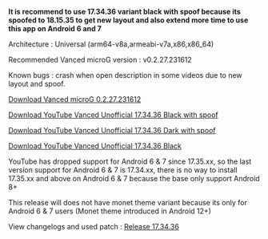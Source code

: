 **It is recommend to use 17.34.36 variant black with spoof because its spoofed to 18.15.35 to get new layout and also extend more time to use this app on Android 6 and 7**

Architecture : Universal (arm64-v8a,armeabi-v7a,x86,x86_64)

Recommended Vanced microG version : v0.2.27.231612

Known bugs : crash when open description in some videos due to new layout and spoof. 

[Download Vanced microG 0.2.27.231612](https://github.com/cuynu/ytvanced/releases/download/17.34.36/Vanced.microG.0.2.27.231612.apk)

[Download YouTube Vanced Unofficial 17.34.36 Black with spoof](https://github.com/cuynu/ytvanced/releases/download/17.34.36/YouTube.Vanced.v17.34.36_Black_Universal_spoof.apk)

[Download YouTube Vanced Unofficial 17.34.36 Dark with spoof](https://github.com/cuynu/ytvanced/releases/download/17.34.36/YouTube.Vanced.v17.34.36_Dark_Universal_spoof.apk)

[Download YouTube Vanced Unofficial 17.34.36 Black](https://github.com/cuynu/ytvanced/releases/download/17.34.36/YouTube.Vanced.v17.34.36_Black_Universal.apk)

YouTube has dropped support for Android 6 & 7 since 17.35.xx, so the last version support for Android 6 & 7 is 17.34.xx, there is no way to install 17.35.xx and above on Android 6 & 7 because the base only support Android 8+

This release will does not have monet theme variant because its only for Android 6 & 7 users (Monet theme introduced in Android 12+)

View changelogs and used patch : [Release 17.34.36](https://github.com/cuynu/ytvanced/releases/tag/17.34.36)
